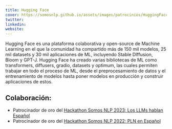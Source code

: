 ```yaml
---
title: Hugging Face
cover: https://somosnlp.github.io/assets/images/patrocinios/HuggingFace.svg
twitter: 
linkedin:
website: 
---
```


Hugging Face es una plataforma colaborativa y open-source de Machine Learning en el que la comunidad ha compartido más de 150 mil modelos, 25 mil datasets y 30 mil aplicaciones de ML, incluyendo Stable DIffusion, Bloom y GPT-J. Hugging Face ha creado varias bibliotecas de ML como transformers, diffusers, gradio, datasets y optimum, las cuales permiten trabajar en todo el proceso de ML, desde el preprocesamiento de datos y el entrenamiento de modelos hasta poner modelos en producción y construir aplicaciones de estos.

## Colaboración:
- Patrocinador de oro del [Hackathon Somos NLP 2023: Los LLMs hablan Español](/hackathon)
- Patrocinador de oro del [Hackathon Somos NLP 2022: PLN en Español](/hackathon-2022)

